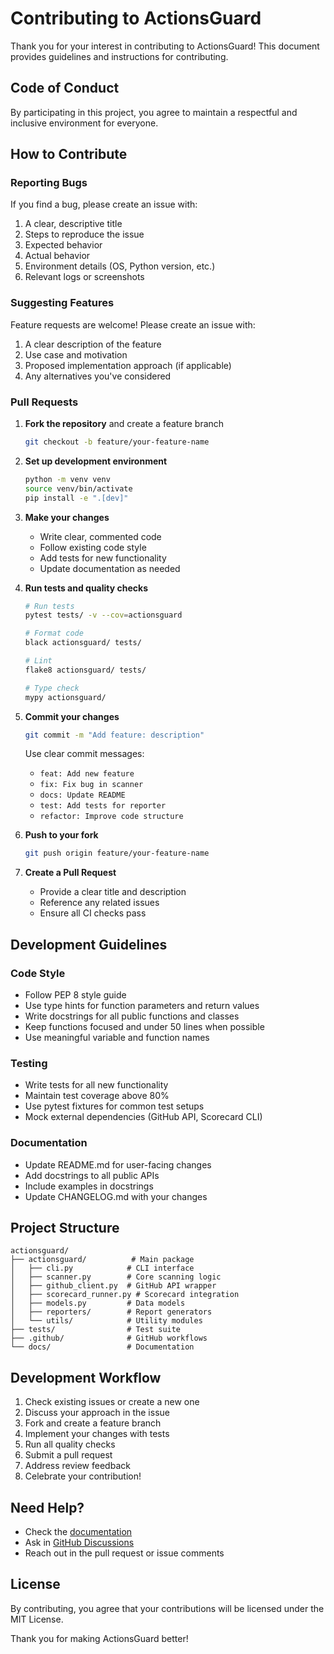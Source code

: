 # Contributing to ActionsGuard

Thank you for your interest in contributing to ActionsGuard! This document provides guidelines and instructions for contributing.

## Code of Conduct

By participating in this project, you agree to maintain a respectful and inclusive environment for everyone.

## How to Contribute

### Reporting Bugs

If you find a bug, please create an issue with:

1. A clear, descriptive title
2. Steps to reproduce the issue
3. Expected behavior
4. Actual behavior
5. Environment details (OS, Python version, etc.)
6. Relevant logs or screenshots

### Suggesting Features

Feature requests are welcome! Please create an issue with:

1. A clear description of the feature
2. Use case and motivation
3. Proposed implementation approach (if applicable)
4. Any alternatives you've considered

### Pull Requests

1. **Fork the repository** and create a feature branch
   ```bash
   git checkout -b feature/your-feature-name
   ```

2. **Set up development environment**
   ```bash
   python -m venv venv
   source venv/bin/activate
   pip install -e ".[dev]"
   ```

3. **Make your changes**
   - Write clear, commented code
   - Follow existing code style
   - Add tests for new functionality
   - Update documentation as needed

4. **Run tests and quality checks**
   ```bash
   # Run tests
   pytest tests/ -v --cov=actionsguard

   # Format code
   black actionsguard/ tests/

   # Lint
   flake8 actionsguard/ tests/

   # Type check
   mypy actionsguard/
   ```

5. **Commit your changes**
   ```bash
   git commit -m "Add feature: description"
   ```

   Use clear commit messages:
   - `feat: Add new feature`
   - `fix: Fix bug in scanner`
   - `docs: Update README`
   - `test: Add tests for reporter`
   - `refactor: Improve code structure`

6. **Push to your fork**
   ```bash
   git push origin feature/your-feature-name
   ```

7. **Create a Pull Request**
   - Provide a clear title and description
   - Reference any related issues
   - Ensure all CI checks pass

## Development Guidelines

### Code Style

- Follow PEP 8 style guide
- Use type hints for function parameters and return values
- Write docstrings for all public functions and classes
- Keep functions focused and under 50 lines when possible
- Use meaningful variable and function names

### Testing

- Write tests for all new functionality
- Maintain test coverage above 80%
- Use pytest fixtures for common test setups
- Mock external dependencies (GitHub API, Scorecard CLI)

### Documentation

- Update README.md for user-facing changes
- Add docstrings to all public APIs
- Include examples in docstrings
- Update CHANGELOG.md with your changes

## Project Structure

```
actionsguard/
├── actionsguard/          # Main package
│   ├── cli.py            # CLI interface
│   ├── scanner.py        # Core scanning logic
│   ├── github_client.py  # GitHub API wrapper
│   ├── scorecard_runner.py # Scorecard integration
│   ├── models.py         # Data models
│   ├── reporters/        # Report generators
│   └── utils/            # Utility modules
├── tests/                # Test suite
├── .github/              # GitHub workflows
└── docs/                 # Documentation
```

## Development Workflow

1. Check existing issues or create a new one
2. Discuss your approach in the issue
3. Fork and create a feature branch
4. Implement your changes with tests
5. Run all quality checks
6. Submit a pull request
7. Address review feedback
8. Celebrate your contribution!

## Need Help?

- Check the [documentation](https://github.com/your-username/actionsguard/wiki)
- Ask in [GitHub Discussions](https://github.com/your-username/actionsguard/discussions)
- Reach out in the pull request or issue comments

## License

By contributing, you agree that your contributions will be licensed under the MIT License.

Thank you for making ActionsGuard better!
